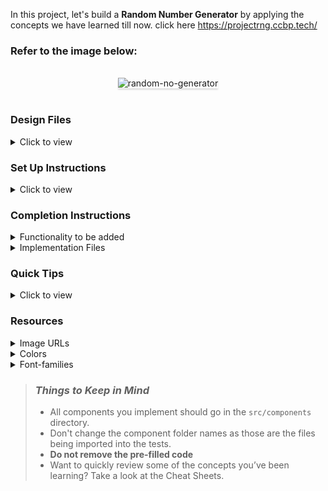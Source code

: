 In this project, let's build a **Random Number Generator** by applying the concepts we have learned till now.
click here https://projectrng.ccbp.tech/

### Refer to the image below:

<br/>
<div style="text-align: center;">
    <img src="https://assets.ccbp.in/frontend/content/react-js/random-number-generator-output-v2.gif" alt="random-no-generator" style="max-width:70%;box-shadow:0 2.8px 2.2px rgba(0, 0, 0, 0.12)">
</div>
<br/>

### Design Files

<details>
<summary>Click to view</summary>

- [Extra Small (Size < 576px) and Small (Size >= 576px)](https://assets.ccbp.in/frontend/content/react-js/random-number-generator-sm-output-v2.png)
- [Medium (Size >= 768px), Large (Size >= 992px) and Extra Large (Size >= 1200px)](https://assets.ccbp.in/frontend/content/react-js/random-number-generator-lg-output-v2.png)

</details>

### Set Up Instructions

<details>
<summary>Click to view</summary>

- Download dependencies by running `npm install`
- Start up the app using `npm start`
</details>

### Completion Instructions

<details>
<summary>Functionality to be added</summary>
<br/>

The app must have the following functionalities

- Initially, the number displayed should be **0**
- When **Generate** button is clicked, a random number should be generated in the range of 0 to 100 and displayed
</details>

<details>
<summary>Implementation Files</summary>
<br/>

Use these files to complete the implementation:

- `src/components/RandomNumberGenerator/index.js`
- `src/components/RandomNumberGenerator/index.css`
</details>

### Quick Tips

<details>
<summary>Click to view</summary>
<br>

- You can use `Math.random()` function to get a random number (float value) in range 0 to less than 1 (`0 <= randomNumber < 1`)

  ```
   Math.random()
  ```

- You can use `Math.ceil()` function to round a **number up to the next largest integer**

  ```js
  console.log(Math.ceil(95.906698007537561)); // 96
  ```

- You can use the `box-shadow` CSS property to apply the box-shadow effect to containers

  ```
    box-shadow: 0px 4px 16px 0px #bfbfbf;
  ```

  <br/>
   <img src="https://assets.ccbp.in/frontend/content/react-js/box-shadow-img.png" alt="box shadow" style="width:200px" />

- You can use the `cursor` CSS property to specify the mouse cursor to be displayed when pointing over an element

  ```
    cursor: pointer;
  ```

  <br/>
   <img src="https://assets.ccbp.in/frontend/content/react-js/cursor-pointer-img.png" alt="cursor pointer" style="width:100px" />

- You can use the below `outline` CSS property for buttons and input elements to remove the highlighting when the elements are clicked

  ```
    outline: none;
  ```

</details>

### Resources

<details>
<summary>Image URLs</summary>

- [https://assets.ccbp.in/frontend/react-js/random-no-generator-bg.png](https://assets.ccbp.in/frontend/react-js/random-no-generator-bg.png)

</details>

<details>
<summary>Colors</summary>

<br/>

<div style="background-color: #ffffff; width: 150px; padding: 10px; color: black">Hex: #ffffff</div>
<div style="background-color: #e4ebf3; width: 150px; padding: 10px; color: black">Hex: #e4ebf3</div>
<div style="background-color: #eaebed; width: 150px; padding: 10px; color: black">Hex: #eaebed</div>
<div style="background-color: #0b69ff; width: 150px; padding: 10px; color: white">Hex: #0b69ff</div>
<div style="background-color: #333333; width: 150px; padding: 10px; color: white">Hex: #333333</div>

</details>

<details>
<summary>Font-families</summary>

- Roboto

</details>

> ### _Things to Keep in Mind_
>
> - All components you implement should go in the `src/components` directory.
> - Don't change the component folder names as those are the files being imported into the tests.
> - **Do not remove the pre-filled code**
> - Want to quickly review some of the concepts you’ve been learning? Take a look at the Cheat Sheets.
